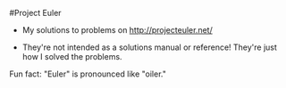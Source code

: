 #Project Euler

* My solutions to problems on http://projecteuler.net/

* They're not intended as a solutions manual or reference! They're just how I solved the problems.

Fun fact: "Euler" is pronounced like "oiler."